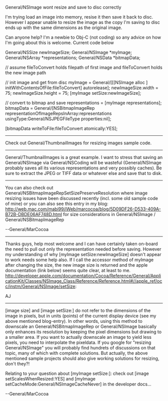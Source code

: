 General/NSImage wont resize and save to disc correctly

I'm trying load an image into memory, resise it then save it back to disc. However I appear unable to resize the image as the copy I'm saving to disc ends up with the same dimensions as the original image. 

Can anyone help? I'm a newbie to Obj-C (not coding) so any advice on how I'm going about this is welcome. Current code below

    
General/NSSize newImageSize;
General/NSImage *myImage;
General/NSArray *representations;
General/NSData *bitmapData;

// assume fileToConvert holds filepath of first image and fileToConvert holds the new image path

// init image and get from disc
myImage = General/[[[NSImage alloc ] initWithContentsOfFile:fileToConvert] autorelease];
newImageSize.width = 75;
newImageSize.height = 75;
[myImage setSize:newImageSize];

// convert to bitmap and save
representations = [myImage representations];		
bitmapData = General/[NSBitmapImageRep representationOfImageRepsInArray:representations 
			 usingType:General/NSJPEGFileType properties:nil];
			 
[bitmapData writeToFile:fileToConvert atomically:YES];


----
Check out General/ThumbnailImages for resizing images sample code.

----
General/ThumbnailImages is a great example.  I want to stress that saving an General/NSImage via General/NSCoding will be wasteful (General/NSImage probably saves all its various representations and very possibly caches).  Be sure to extract the JPEG or TIFF data or whatever else and save that to disk.

----

You can also check out General/NSBitmapImageRepSetSizePreserveResolution where image resizing issues have been discussed recently (incl. some old sample code of mine) or you can also see this entry in my blog: http://web.mac.com/mabi99/iWeb/marcocoa/blog/5D09DF26-D533-409A-B72B-DBDE06AF748D.html for size considerations in General/NSImage / General/NSBitmapImageRep

--General/MarCocoa

----
Thanks guys, help most welcome and I can have certainly taken on-board the need to pull out only the representation needed before saving. 
However my understanding of why [myImage setSize:newImageSize] doesn't appear to work needs some help also. If I call the accessor method of myImage after changing the size, the new image size is returned and the apple documentation (link below) seems quite clear, at least to me.
http://developer.apple.com/documentation/Cocoa/Reference/General/ApplicationKit/Classes/NSImage_Class/Reference/Reference.html#//apple_ref/occ/instm/General/NSImage/setSize:

AJ 


----
[image size] and [image setSize:] do not refer to the dimensions of the image in pixels, but in units (points) of the current display device (see my above mentioned blog-entry). In other words, using this method to downscale an General/NSBitmapImageRep or General/NSImage basically only enhances its resolution by keeping the pixel dimensions but drawing to a smaller area. If you want to actually downscale an image to yield less pixels, you need to interpolate the pixeldata. If you google for "resizing General/NSImage" you will probably find hundrets of discussions on that topic, many of which with complete solutions. But actually, the above mentioned sample projects should also give working solutions for resizing, don't they?!

Relating to your question about [myImage setSize:]: check out [image setScalesWhenResized:YES] and [myImage setCacheMode:General/NSImageCacheNever] in the developer docs...

--General/MarCocoa
